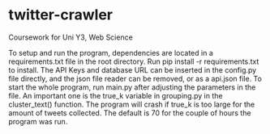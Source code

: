 # twitter-crawler
Coursework for Uni Y3, Web Science

To setup and run the program, dependencies are located in a requirements.txt file in the root directory. Run pip install -r requirements.txt to install. 
The API Keys and database URL can be inserted in the config.py file directly, and the json file reader can be removed, or as a api.json file. 
To start the whole program, run main.py after adjusting the parameters in the file. An important one is the true_k variable in grouping.py in the cluster_text() function. The program will crash if true_k is too large for the amount of tweets collected. The default is 70 for the couple of hours the program was run.
